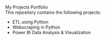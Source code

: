 My Projects Portfolio  
This repository contains the following projects:
* ETL using Python
* Webscraping in Python
* Power BI Data Analysis & Visualization
